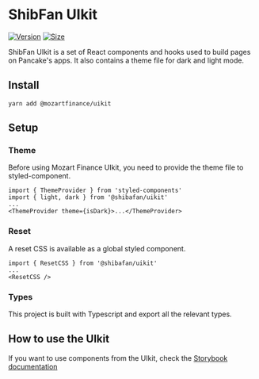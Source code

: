 # ShibFan UIkit

[![Version](https://img.shields.io/npm/v/@pancakeswap-libs/uikit)](https://www.npmjs.com/package/@pancakeswap-libs/uikit) [![Size](https://img.shields.io/bundlephobia/min/@pancakeswap-libs/uikit)](https://www.npmjs.com/package/@pancakeswap-libs/uikit)

ShibFan UIkit is a set of React components and hooks used to build pages on Pancake's apps. It also contains a theme file for dark and light mode.

## Install

`yarn add @mozartfinance/uikit`

## Setup

### Theme

Before using Mozart Finance UIkit, you need to provide the theme file to styled-component.

```
import { ThemeProvider } from 'styled-components'
import { light, dark } from '@shibafan/uikit'
...
<ThemeProvider theme={isDark}>...</ThemeProvider>
```

### Reset

A reset CSS is available as a global styled component.

```
import { ResetCSS } from '@shibafan/uikit'
...
<ResetCSS />
```

### Types

This project is built with Typescript and export all the relevant types.

## How to use the UIkit

If you want to use components from the UIkit, check the [Storybook documentation](#)
